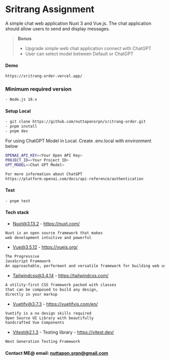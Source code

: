 # Sritrang Assignment

A simple chat web application Nuxt 3 and Vue.js. The chat application should allow users to send and display messages.


> **Bonus**
>
> - Upgrade simple web chat application connect with ChatGPT
> - User can select model between Default or ChatGPT

#### Demo
```bash
https://sritrang-order.vercel.app/
```

### Minimum required version
```bash
- Node.js 18.x
```

#### Setup Local
```bash
- git clone https://github.com/nuttaponsrpn/sritrang-order.git
- pnpm install
- pnpm dev
```


For using ChatGPT Model in Local. Create .env.local with environment below
```bash
OPENAI_API_KEY=<Your Open API Key>
PROJECT_ID=<Your Project ID>
GPT_MODEL=<Chat GPT Model>
```

```bash
For more information about ChatGPT
https://platform.openai.com/docs/api-reference/authentication
```


#### Test
```bash
- pnpm test
```


#### Tech stack
- Nuxt@3.13.2 - https://nuxt.com/
```bash
Nuxt is an open source framework that makes 
web development intuitive and powerful
```
- Vue@3.5.12 - https://vuejs.org/
```bash
The Progressive
JavaScript Framework
An approachable, performant and versatile framework for building web user interfaces.
```
- Tailwindcss@3.4.14 - https://tailwindcss.com/
```bash
A utility-first CSS framework packed with classes 
that can be composed to build any design, 
directly in your markup
```
- Vuetify@3.7.3 - https://vuetifyjs.com/en/
```bash
Vuetify is a no design skills required 
Open Source UI Library with beautifully 
handcrafted Vue Components
```
- Vitest@2.1.3 - Testing library - https://vitest.dev/
```bash
Next Generation Testing Framework
```

#### Contact ME@ email: nuttapon.srpn@gmail.com